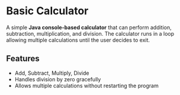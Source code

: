 
# Basic Calculator

A simple **Java console-based calculator** that can perform addition, subtraction, multiplication, and division. The calculator runs in a loop allowing multiple calculations until the user decides to exit.



## Features

- Add, Subtract, Multiply, Divide
- Handles division by zero gracefully
- Allows multiple calculations without restarting the program



